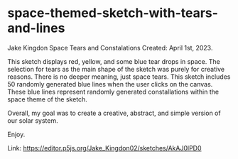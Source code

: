 # space-themed-sketch-with-tears-and-lines
Jake Kingdon 
Space Tears and Constalations 
Created: April 1st, 2023. 

This sketch displays red, yellow, and some blue tear drops in space. The selection for tears as the main shape of the sketch was purely for creative reasons. There is no deeper meaning, just space tears. This sketch includes 50 randomly generated blue lines when the user clicks on the canvas. These blue lines represent randomly generated constallations within the space theme of the sketch. 

Overall, my goal was to create a creative, abstract, and simple version of our solar system. 

Enjoy. 

Link: https://editor.p5js.org/Jake_Kingdon02/sketches/AkAJ0lPD0

